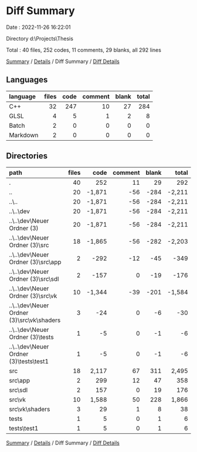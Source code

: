 # Diff Summary

Date : 2022-11-26 16:22:01

Directory d:\\Projects\\Thesis

Total : 40 files,  252 codes, 11 comments, 29 blanks, all 292 lines

[Summary](results.md) / [Details](details.md) / Diff Summary / [Diff Details](diff-details.md)

## Languages
| language | files | code | comment | blank | total |
| :--- | ---: | ---: | ---: | ---: | ---: |
| C++ | 32 | 247 | 10 | 27 | 284 |
| GLSL | 4 | 5 | 1 | 2 | 8 |
| Batch | 2 | 0 | 0 | 0 | 0 |
| Markdown | 2 | 0 | 0 | 0 | 0 |

## Directories
| path | files | code | comment | blank | total |
| :--- | ---: | ---: | ---: | ---: | ---: |
| . | 40 | 252 | 11 | 29 | 292 |
| .. | 20 | -1,871 | -56 | -284 | -2,211 |
| ..\\.. | 20 | -1,871 | -56 | -284 | -2,211 |
| ..\\..\\dev | 20 | -1,871 | -56 | -284 | -2,211 |
| ..\\..\\dev\\Neuer Ordner (3) | 20 | -1,871 | -56 | -284 | -2,211 |
| ..\\..\\dev\\Neuer Ordner (3)\\src | 18 | -1,865 | -56 | -282 | -2,203 |
| ..\\..\\dev\\Neuer Ordner (3)\\src\\app | 2 | -292 | -12 | -45 | -349 |
| ..\\..\\dev\\Neuer Ordner (3)\\src\\sdl | 2 | -157 | 0 | -19 | -176 |
| ..\\..\\dev\\Neuer Ordner (3)\\src\\vk | 10 | -1,344 | -39 | -201 | -1,584 |
| ..\\..\\dev\\Neuer Ordner (3)\\src\\vk\\shaders | 3 | -24 | 0 | -6 | -30 |
| ..\\..\\dev\\Neuer Ordner (3)\\tests | 1 | -5 | 0 | -1 | -6 |
| ..\\..\\dev\\Neuer Ordner (3)\\tests\\test1 | 1 | -5 | 0 | -1 | -6 |
| src | 18 | 2,117 | 67 | 311 | 2,495 |
| src\\app | 2 | 299 | 12 | 47 | 358 |
| src\\sdl | 2 | 157 | 0 | 19 | 176 |
| src\\vk | 10 | 1,588 | 50 | 228 | 1,866 |
| src\\vk\\shaders | 3 | 29 | 1 | 8 | 38 |
| tests | 1 | 5 | 0 | 1 | 6 |
| tests\\test1 | 1 | 5 | 0 | 1 | 6 |

[Summary](results.md) / [Details](details.md) / Diff Summary / [Diff Details](diff-details.md)